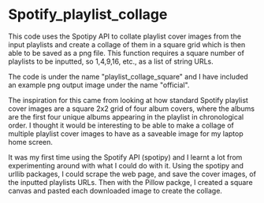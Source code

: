 # Spotify_playlist_collage
 
This code uses the Spotipy API to collate playlist cover images from the input playlists and create a collage of them in a square grid which is then able to be saved as a png file. This function requires a square number of playlists to be inputted, so 1,4,9,16, etc., as a list of string URLs.

The code is under the name "playlist_collage_square" and I have included an example png output image under the name "official".

The inspiration for this came from looking at how standard Spotify playlist cover images are a square 2x2 grid of four album covers, where the albums are the first four unique albums appearing in the playlist in chronological order. I thought it would be interesting to be able to make a collage of multiple playlist cover images to have as a saveable image for my laptop home screen.

It was my first time using the Spotify API (spotipy) and I learnt a lot from experimenting around with what I could do with it. Using the spotipy and urllib packages, I could scrape the web page, and save the cover images, of the inputted playlists URLs. Then with the Pillow packge, I created a square canvas and pasted each downloaded image to create the collage.


